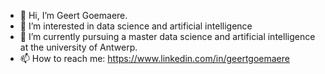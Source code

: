 - 👋 Hi, I’m Geert Goemaere.
- 👀 I’m interested in data science and artificial intelligence
- 🌱 I’m currently pursuing a master data science and artificial intelligence at the university of Antwerp.
- 📫 How to reach me: https://www.linkedin.com/in/geertgoemaere

<!---
goemaereg/goemaereg is a ✨ special ✨ repository because its `README.md` (this file) appears on your GitHub profile.
You can click the Preview link to take a look at your changes.
--->
